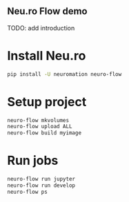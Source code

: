 ## Neu.ro Flow demo

TODO: add introduction


# Install Neu.ro
```bash
pip install -U neuromation neuro-flow
```

# Setup project

```bash
neuro-flow mkvolumes
neuro-flow upload ALL
neuro-flow build myimage
```

# Run jobs

```bash
neuro-flow run jupyter
neuro-flow run develop
neuro-flow ps
```
